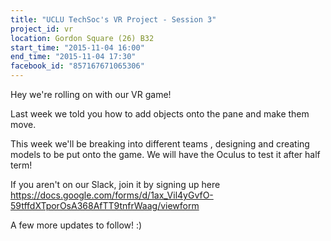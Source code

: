 ```yaml
---
title: "UCLU TechSoc's VR Project - Session 3"
project_id: vr
location: Gordon Square (26) B32
start_time: "2015-11-04 16:00"
end_time: "2015-11-04 17:30"
facebook_id: "857167671065306"
---
```


Hey we're rolling on with our VR game! 

Last week we told you how to add objects onto the pane and make them move. 

This week we'll be breaking into different teams , designing and creating models to be put onto the game. We will have the Oculus to test it after half term! 

If you aren't on our Slack, join it by signing up here <https://docs.google.com/forms/d/1ax_Vil4yGvfO-59tffdXTporOsA368AfTT9tnfrWaag/viewform>

A few more updates to follow! :)